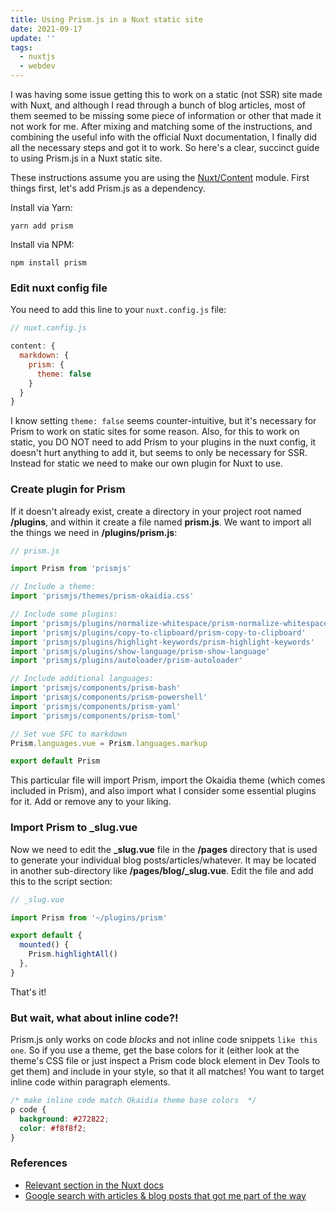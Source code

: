 ```yaml
---
title: Using Prism.js in a Nuxt static site
date: 2021-09-17
update: ''
tags:
  - nuxtjs
  - webdev
---
```


I was having some issue getting this to work on a static (not SSR) site made with Nuxt, and although I read through a bunch of blog articles, most of them seemed to be missing some piece of information or other that made it not work for me. After mixing and matching some of the instructions, and combining the useful info with the official Nuxt documentation, I finally did all the necessary steps and got it to work. So here's a clear, succinct guide to using Prism.js in a Nuxt static site.

<!--more-->

These instructions assume you are using the [Nuxt/Content](https://github.com/nuxt/content) module. First things first, let's add Prism.js as a dependency.

Install via Yarn:

```shell
yarn add prism
```

Install via NPM:

```shell
npm install prism
```

### Edit nuxt config file

You need to add this line to your `nuxt.config.js` file:

```js
// nuxt.config.js

content: {
  markdown: {
    prism: {
      theme: false
    }
  }
}
```

I know setting `theme: false` seems counter-intuitive, but it's necessary for Prism to work on static sites for some reason. Also, for this to work on static, you DO NOT need to add Prism to your plugins in the nuxt config, it doesn't hurt anything to add it, but seems to only be necessary for SSR. Instead for static we need to make our own plugin for Nuxt to use.

### Create plugin for Prism

If it doesn't already exist, create a directory in your project root named **/plugins**, and within it create a file named **prism.js**. We want to import all the things we need in **/plugins/prism.js**:

```js
// prism.js

import Prism from 'prismjs'

// Include a theme:
import 'prismjs/themes/prism-okaidia.css'

// Include some plugins:
import 'prismjs/plugins/normalize-whitespace/prism-normalize-whitespace'
import 'prismjs/plugins/copy-to-clipboard/prism-copy-to-clipboard'
import 'prismjs/plugins/highlight-keywords/prism-highlight-keywords'
import 'prismjs/plugins/show-language/prism-show-language'
import 'prismjs/plugins/autoloader/prism-autoloader'

// Include additional languages:
import 'prismjs/components/prism-bash'
import 'prismjs/components/prism-powershell'
import 'prismjs/components/prism-yaml'
import 'prismjs/components/prism-toml'

// Set vue SFC to markdown
Prism.languages.vue = Prism.languages.markup

export default Prism
```

This particular file will import Prism, import the Okaidia theme (which comes included in Prism), and also import what I consider some essential plugins for it. Add or remove any to your liking.

### Import Prism to \_slug.vue

Now we need to edit the **\_slug.vue** file in the **/pages** directory that is used to generate your individual blog posts/articles/whatever. It may be located in another sub-directory like **/pages/blog/\_slug.vue**. Edit the file and add this to the script section:

```js
// _slug.vue

import Prism from '~/plugins/prism'

export default {
  mounted() {
    Prism.highlightAll()
  },
}
```

That's it!

### But wait, what about inline code?!

Prism.js only works on code _blocks_ and not inline code snippets `like this one`. So if you use a theme, get the base colors for it (either look at the theme's CSS file or just inspect a Prism code block element in Dev Tools to get them) and include in your style, so that it all matches! You want to target inline code within paragraph elements.

```css
/* make inline code match Okaidia theme base colors  */
p code {
  background: #272822;
  color: #f8f8f2;
}
```

### References

- [Relevant section in the Nuxt docs](https://content.nuxtjs.org/writing#codeblocks)
- [Google search with articles & blog posts that got me part of the way](https://www.google.com/search?q=prism+js+static+mode&oq=prism+js+static+mode)
